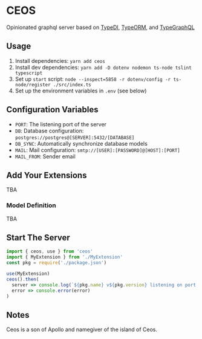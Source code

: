 # CEOS

Opinionated graphql server based on [TypeDI](https://github.com/typestack/typedi), [TypeORM](https://typeorm.io), and [TypeGraphQL](https://typegraphql.com)


## Usage

1. Install dependencies: `yarn add ceos`
2. Install dev dependencies: `yarn add -D dotenv nodemon ts-node tslint typescript`
3. Set up `start` script: `node --inspect=5858 -r dotenv/config -r ts-node/register ./src/index.ts`
4. Set up the environment variables in `.env` (see below)


## Configuration Variables

* `PORT`: The listening port of the server
* `DB`: Database configuration: `postgres://postgres@[SERVER]:5432/[DATABASE]`
* `DB_SYNC`: Automatically synchronize database models
* `MAIL`: Mail configuration: `smtp://[USER]:[PASSWORD]@[HOST]:[PORT]`
* `MAIL_FROM`: Sender email


## Add Your Extensions

TBA

### Model Definition

TBA


## Start The Server

```typescript
import { ceos, use } from 'ceos'
import { MyExtension } from './MyExtension'
const pkg = require('./package.json')

use(MyExtension)
ceos().then(
  server => console.log(`${pkg.name} v${pkg.version} listening on port ${server.port}`),
  error => console.error(error)
)
```

## Notes

Ceos is a son of Apollo and namegiver of the island of Ceos.
